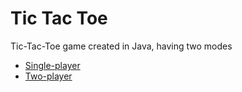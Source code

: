 # Tic Tac Toe 

Tic-Tac-Toe game created in Java, having two modes
  * <a href="/outputs/Played between computer and human player">Single-player</a>
  * <a href="/outputs/Played between human players">Two-player</a>
  
